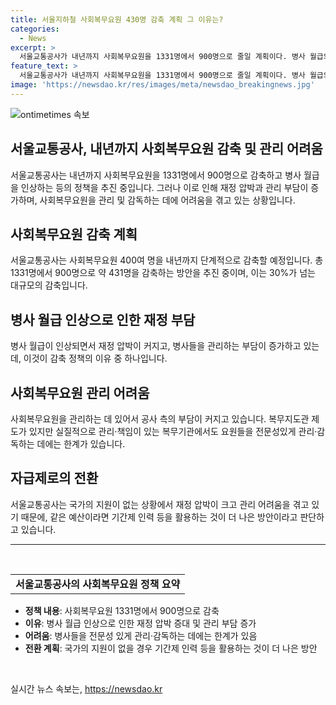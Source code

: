 ```yaml
---
title: 서울지하철 사회복무요원 430명 감축 계획 그 이유는?
categories:
  - News
excerpt: >
  서울교통공사가 내년까지 사회복무요원을 1331명에서 900명으로 줄일 계획이다. 병사 월급의 증가와 사회복무요원의 관리 부담으로 이유를 꼽았으며, 이에 따라 재정 압박이 커지고 관리가 어려워지고 있다고 밝혔다. 현재 복무원들은 역사 내 안전 관리와 고객 서비스 업무를 담당하며, 월급과 인건비는 공사가 부담하고 있다. 또한, 복무지도관 제도는 실질적으로 관리·감독하기에는 한계가 있어 병사 월급의 증가와 부담이 늘어나고 있는 상황이라고 전했다.
feature_text: >
  서울교통공사가 내년까지 사회복무요원을 1331명에서 900명으로 줄일 계획이다. 병사 월급의 증가와 사회복무요원의 관리 부담으로 이유를 꼽았으며, 이에 따라 재정 압박이 커지고 관리가 어려워지고 있다고 밝혔다. 현재 복무원들은 역사 내 안전 관리와 고객 서비스 업무를 담당하며, 월급과 인건비는 공사가 부담하고 있다. 또한, 복무지도관 제도는 실질적으로 관리·감독하기에는 한계가 있어 병사 월급의 증가와 부담이 늘어나고 있는 상황이라고 전했다.
image: 'https://newsdao.kr/res/images/meta/newsdao_breakingnews.jpg'
---
```


<p><img src="https://newsdao.kr/res/images/meta/newsdao_breakingnews.jpg" alt="ontimetimes 속보" /></p>

<h2 data-ke-size="size26">서울교통공사, 내년까지 사회복무요원 감축 및 관리 어려움</h2>

<p data-ke-size="size16">서울교통공사는 내년까지 사회복무요원을 1331명에서 900명으로 감축하고 병사 월급을 인상하는 등의 정책을 추진 중입니다. 그러나 이로 인해 재정 압박과 관리 부담이 증가하며, 사회복무요원을 관리 및 감독하는 데에 어려움을 겪고 있는 상황입니다.</p>

<h2 data-ke-size="size24">사회복무요원 감축 계획</h2>

<p data-ke-size="size16">서울교통공사는 사회복무요원 400여 명을 내년까지 단계적으로 감축할 예정입니다. 총 1331명에서 900명으로 약 431명을 감축하는 방안을 추진 중이며, 이는 30%가 넘는 대규모의 감축입니다.</p>

<h2 data-ke-size="size24">병사 월급 인상으로 인한 재정 부담</h2>

<p data-ke-size="size16">병사 월급이 인상되면서 재정 압박이 커지고, 병사들을 관리하는 부담이 증가하고 있는데, 이것이 감축 정책의 이유 중 하나입니다.</p>

<h2 data-ke-size="size24">사회복무요원 관리 어려움</h2>

<p data-ke-size="size16">사회복무요원을 관리하는 데 있어서 공사 측의 부담이 커지고 있습니다. 복무지도관 제도가 있지만 실질적으로 관리·책임이 있는 복무기관에서도 요원들을 전문성있게 관리·감독하는 데에는 한계가 있습니다.</p>

<h2 data-ke-size="size24">자급제로의 전환</h2>

<p data-ke-size="size16">서울교통공사는 국가의 지원이 없는 상황에서 재정 압박이 크고 관리 어려움을 겪고 있기 때문에, 같은 예산이라면 기간제 인력 등을 활용하는 것이 더 나은 방안이라고 판단하고 있습니다.</p>

<hr>

<p data-ke-size="size16">&nbsp;</p>

<table>
<tbody>
<tr>
<td style="text-align: center; height: 17px;"><b>서울교통공사의 사회복무요원 정책 요약</b></td>
</tr>
</tbody>
</table>

<ul>
<li><b>정책 내용</b>: 사회복무요원 1331명에서 900명으로 감축</li>
<li><b>이유</b>: 병사 월급 인상으로 인한 재정 압박 증대 및 관리 부담 증가</li>
<li><b>어려움</b>: 병사들을 전문성 있게 관리·감독하는 데에는 한계가 있음</li>
<li><b>전환 계획</b>: 국가의 지원이 없을 경우 기간제 인력 등을 활용하는 것이 더 나은 방안</li>
</ul>

<p data-ke-size="size16">&nbsp;</p>
실시간 뉴스 속보는, <a href="https://newsdao.kr" rel="dofollow">https://newsdao.kr</a>


